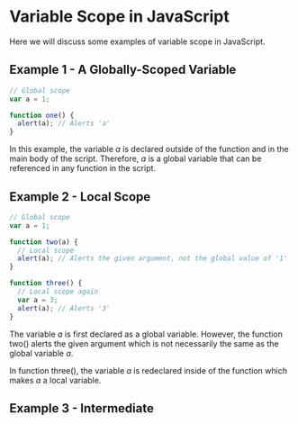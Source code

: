 # Variable Scope in JavaScript

Here we will discuss some examples of variable scope in JavaScript.

## Example 1 - A Globally-Scoped Variable

```javascript
// Global scope
var a = 1;

function one() {
  alert(a); // Alerts 'a'
}
```

In this example, the variable *a* is declared outside of the function and in the main body of the script. Therefore, *a* is a global variable that can be referenced in any function in the script.

## Example 2 - Local Scope

```javascript
// Global scope
var a = 1;

function two(a) {
  // Local scope
  alert(a); // Alerts the given argument, not the global value of '1'
}

function three() {
  // Local scope again
  var a = 3;
  alert(a); // Alerts '3'
}
```
The variable *a* is first declared as a global variable. However, the function two() alerts the given argument which is not necessarily the same as the global variable *a*.

In function three(), the variable *a* is redeclared inside of the function which makes *a* a local variable.

## Example 3 - Intermediate



